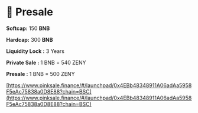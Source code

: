 # 🐋 Presale

**Softcap:** 150 **BNB**

**Hardcap:** 300 **BNB**

**Liquidity Lock :**  3 Years

**Private Sale :** 1 BNB = 540 ZENY

**Presale :** 1 BNB = 500 ZENY



[https://www.pinksale.finance/#/launchpad/0x4EBb48348911A06adAa5958F5eAc75838a0D8E88?chain=BSC](https://www.pinksale.finance/#/launchpad/0x4EBb48348911A06adAa5958F5eAc75838a0D8E88?chain=BSC)

